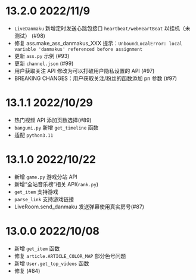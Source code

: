 # 13.2.0 2022/11/9

- `LiveDanmaku` 新增定时发送心跳包接口 `heartbeat/webHeartBeat` 以挂机（未测试） (#98)
- 修复 ass.make_ass_danmakus_XXX 提示：`UnboundLocalError: local variable 'danmakus' referenced before assignment`
- 更新 `ass.py` 示例 (#93)
- 更新 `channel.json` (#99)
- 用户获取关注 API 修改为可以打破用户隐私设置的 API (#97)
- BREAKING CHANGES：用户获取关注/粉丝的函数添加 pn 参数 (#97)

# 13.1.1 2022/10/29

- 热门视频 API 添加页数选择(#89)
- `bangumi.py` 新增 `get_timeline` 函数
- 适配 `python3.11`

# 13.1.0 2022/10/22

- 新增 `game.py` 游戏分站 API
- 新增“全站音乐榜”相关 API(`rank.py`)
- `get_item` 支持游戏
- `parse_link` 支持游戏链接
- LiveRoom.send_danmaku 发送弹幕使用真实房号(#87)

# 13.0.0 2022/10/08

- 新增 `get_item` 函数
- 修复 `article.ARTICLE_COLOR_MAP` 部分色号问题
- 新增 `User.get_top_videos` 函数
- 修复 (#84)
